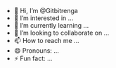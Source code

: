 - 👋 Hi, I’m @Gitbitrenga
- 👀 I’m interested in ...
- 🌱 I’m currently learning ...
- 💞️ I’m looking to collaborate on ...
- 📫 How to reach me ...
- 😄 Pronouns: ...
- ⚡ Fun fact: ...

<!---
Gitbitrenga/Gitbitrenga is a ✨ special ✨ repository because its `README.md` (this file) appears on your GitHub profile.
You can click the Preview link to take a look at your changes.
--->
